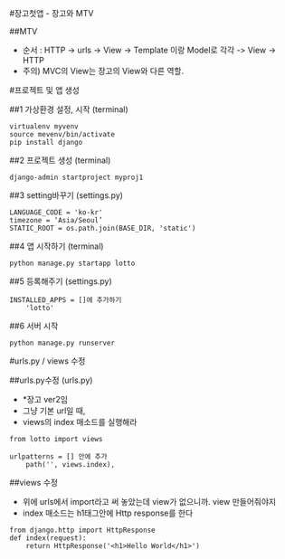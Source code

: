 #장고첫앱 - 장고와 MTV

##MTV
- 순서 : HTTP -> urls -> View -> Template 이랑 Model로 각각 -> View -> HTTP 
- 주의) MVC의 View는 장고의 View와 다른 역할.


#프로젝트 및 앱 생성

##1 가상환경 설정, 시작 (terminal)
~~~
virtualenv myvenv
source mevenv/bin/activate
pip install django
~~~

##2 프로젝트 생성 (terminal)
~~~
django-admin startproject myproj1
~~~

##3 setting바꾸기 (settings.py)
~~~
LANGUAGE_CODE = 'ko-kr'
timezone = ‘Asia/Seoul’
STATIC_ROOT = os.path.join(BASE_DIR, 'static')
~~~

##4 앱 시작하기 (terminal)
~~~
python manage.py startapp lotto
~~~
##5 등록해주기 (settings.py)
~~~
INSTALLED_APPS = []에 추가하기
	'lotto'
~~~
##6 서버 시작
~~~
python manage.py runserver
~~~


#urls.py / views 수정

##urls.py수정 (urls.py) 
- *장고 ver2임
- 그냥 기본 url일 때, 
- views의 index 매소드를 실행해라
~~~
from lotto import views
~~~
~~~	
urlpatterns = [] 안에 추가
	path('', views.index),
~~~
	
##views 수정
- 위에 urls에서 import라고 써 놓았는데 view가 없으니까. view 만들어줘야지
- index 매소드는 h1태그안에 Http response를 한다
~~~
from django.http import HttpResponse
def index(request):
	return HttpResponse('<h1>Hello World</h1>')
~~~






